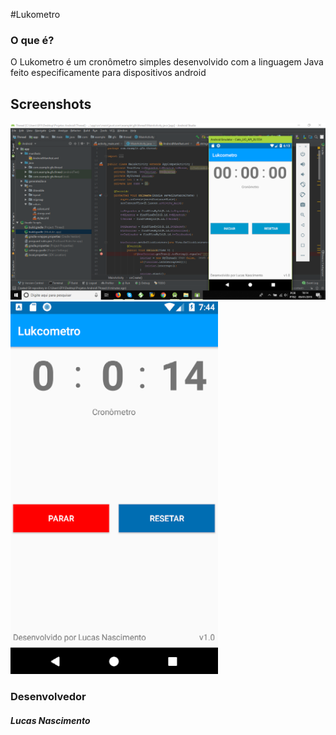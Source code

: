 #Lukometro 
<h3> O que é?</h3>
<p>O Lukometro é um cronômetro simples desenvolvido com a linguagem Java <br>
  feito especificamente para dispositivos android</p>

<h2>Screenshots</h2>
<img src="https://github.com/LukNasc/Lukometro/blob/master/app/src/main/res/drawable/Captura%20de%20Tela%20(31).png">
<img src="https://github.com/LukNasc/Lukometro/blob/master/app/src/main/res/drawable/Captura%20de%20Tela%20(32).png" id="img">
<h3>Desenvolvedor</h3>
<h5>Lucas Nascimento</h5>
